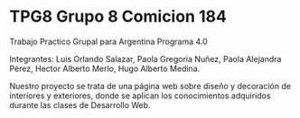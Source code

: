 # TPG8 Grupo 8 Comicion 184
 Trabajo Practico Grupal para Argentina Programa 4.0

Integrantes: Luis Orlando Salazar, Paola Gregoria Nuñez, Paola Alejandra Pérez, Hector Alberto Merlo, Hugo Alberto Medina.

Nuestro proyecto se trata de una página web sobre diseño y decoración de interiores y exteriores, donde se aplican los conocimientos adquiridos durante las clases de Desarrollo Web.
